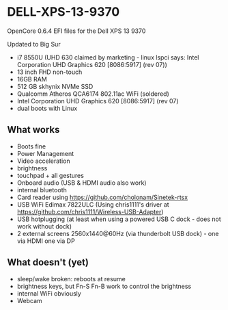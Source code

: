 # DELL-XPS-13-9370

OpenCore 0.6.4 EFI files for the Dell XPS 13 9370

Updated to Big Sur

* i7 8550U (UHD 630 claimed by marketing - linux lspci says: Intel Corporation UHD Graphics 620 [8086:5917] (rev 07))
* 13 inch FHD non-touch
* 16GB RAM
* 512 GB skhynix NVMe SSD
* Qualcomm Atheros QCA6174 802.11ac WiFi (soldered)
* Intel Corporation UHD Graphics 620 [8086:5917] (rev 07)
* dual boots with Linux

## What works
* Boots fine
* Power Management
* Video acceleration
* brightness
* touchpad + all gestures
* Onboard audio (USB & HDMI audio also work)
* internal bluetooth
* Card reader using https://github.com/cholonam/Sinetek-rtsx
* USB WiFi Edimax 7822ULC (Using chris1111's driver at https://github.com/chris1111/Wireless-USB-Adapter)
* USB hotplugging (at least when using a powered USB C dock - does not work without dock)
* 2 external screens 2560x1440@60Hz (via thunderbolt USB dock) - one via HDMI one via DP

## What doesn't (yet)
* sleep/wake broken: reboots at resume
* brightness keys, but Fn-S Fn-B work to control the brightness
* internal WiFi obviously
* Webcam
